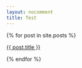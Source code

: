 ```yaml
---
layout: nocomment
title: Test
---
```

  {% for post in site.posts %}
  <span><p><a href="{{ post.url }}">{{ post.title }}</a></p></span>
  {% endfor %}
